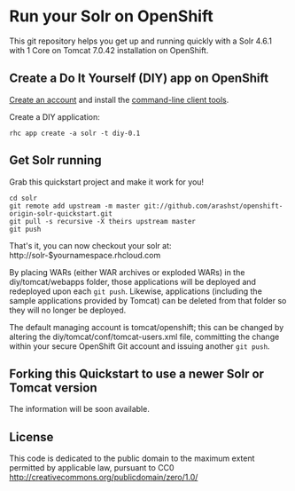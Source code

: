 Run your Solr on OpenShift
============================
This git repository helps you get up and running quickly with a Solr 4.6.1 with 1 Core on Tomcat 7.0.42 installation on OpenShift.

Create a Do It Yourself (DIY) app on OpenShift
----------------------------------------------
<a href="http://openshift.redhat.com/">Create an account</a> and install the <a href="https://www.openshift.com/get-started">command-line client tools</a>.

Create a DIY application:

    rhc app create -a solr -t diy-0.1

Get Solr running
----------------------------
Grab this quickstart project and make it work for you!

    cd solr
    git remote add upstream -m master git://github.com/arashst/openshift-origin-solr-quickstart.git
    git pull -s recursive -X theirs upstream master
    git push

That's it, you can now checkout your solr at:
    http://solr-$yournamespace.rhcloud.com

By placing WARs (either WAR archives or exploded WARs) in the diy/tomcat/webapps folder,
those applications will be deployed and redeployed upon each <code>git push</code>.  Likewise,
applications (including the sample applications provided by Tomcat) can be deleted from that
folder so they will no longer be deployed.

The default managing account is tomcat/openshift; this can be changed by altering the 
diy/tomcat/conf/tomcat-users.xml file, committing the change within your secure OpenShift
Git account and issuing another <code>git push</code>.

Forking this Quickstart to use a newer Solr or Tomcat version
-----------------------------------------------------
The information will be soon available.

License
-------
This code is dedicated to the public domain to the maximum extent
permitted by applicable law, pursuant to CC0
http://creativecommons.org/publicdomain/zero/1.0/

